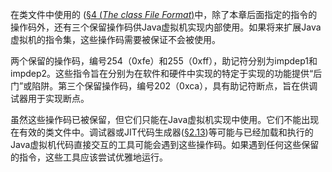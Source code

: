 在类文件中使用的 ([§4 (*The class File Format*)](https://docs.oracle.com/javase/specs/jvms/se12/html/jvms-4.html)中，除了本章后面指定的指令的操作码外，还有三个保留操作码供Java虚拟机实现内部使用。如果将来扩展Java虚拟机的指令集，这些操作码需要被保证不会被使用。

两个保留的操作码，编号254（0xfe）和255（0xff），助记符分别为impdep1和impdep2。这些指令旨在分别为在软件和硬件中实现的特定于实现的功能提供“后门”或陷阱。第三个保留操作码，编号202（0xca），具有助记符断点，旨在供调试器用于实现断点。

虽然这些操作码已被保留，但它们只能在Java虚拟机实现中使用。它们不能出现在有效的类文件中。调试器或JIT代码生成器([§2.13](https://docs.oracle.com/javase/specs/jvms/se12/html/jvms-2.html#jvms-2.13))等可能与已经加载和执行的Java虚拟机代码直接交互的工具可能会遇到这些操作码。如果遇到任何这些保留的指令，这些工具应该尝试优雅地运行。


